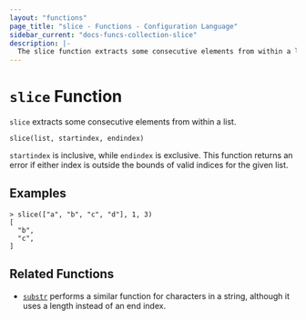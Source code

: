 ```yaml
---
layout: "functions"
page_title: "slice - Functions - Configuration Language"
sidebar_current: "docs-funcs-collection-slice"
description: |-
  The slice function extracts some consecutive elements from within a list.
---
```


# `slice` Function

`slice` extracts some consecutive elements from within a list.

```hcl
slice(list, startindex, endindex)
```

`startindex` is inclusive, while `endindex` is exclusive. This function returns
an error if either index is outside the bounds of valid indices for the given
list.

## Examples

```
> slice(["a", "b", "c", "d"], 1, 3)
[
  "b",
  "c",
]
```

## Related Functions

* [`substr`](./substr.md) performs a similar function for characters in a
  string, although it uses a length instead of an end index.

